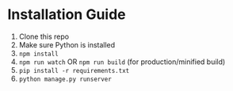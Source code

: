 # Installation Guide

1. Clone this repo
2. Make sure Python is installed
3. `npm install`
4. `npm run watch` OR `npm run build` (for production/minified build)
5. `pip install -r requirements.txt`
6. `python manage.py runserver`
